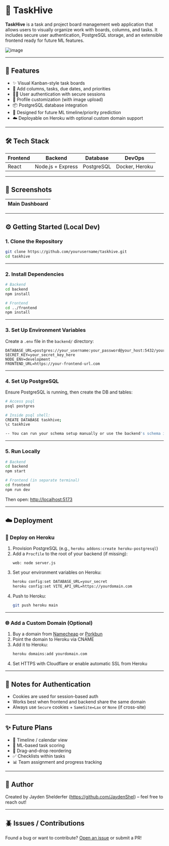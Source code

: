 # 🐝 TaskHive

**TaskHive** is a task and project board management web application that allows users to visually organize work with boards, columns, and tasks. It includes secure user authentication, PostgreSQL storage, and an extensible frontend ready for future ML features.

![image](https://github.com/user-attachments/assets/3fdb73dc-6c3c-455b-8029-820568a0c4b3)

---

## 🚀 Features

- ✨ Visual Kanban-style task boards
- 📌 Add columns, tasks, due dates, and priorities
- 🧑‍💻 User authentication with secure sessions
- 🎨 Profile customization (with image upload)
- 📦 PostgreSQL database integration
- 🌱 Designed for future ML timeline/priority prediction
- ☁️ Deployable on Heroku with optional custom domain support

---

## 🛠 Tech Stack

| Frontend | Backend          | Database   | DevOps         |
|----------|------------------|------------|----------------|
| React    | Node.js + Express | PostgreSQL | Docker, Heroku |

---

## 📸 Screenshots

| Main Dashboard |
|----------------|

---

## ⚙️ Getting Started (Local Dev)

### 1. Clone the Repository

```bash
git clone https://github.com/yourusername/taskhive.git
cd taskhive
```

---

### 2. Install Dependencies

```bash
# Backend
cd backend
npm install

# Frontend
cd ../frontend
npm install
```

---

### 3. Set Up Environment Variables

Create a `.env` file in the `backend/` directory:

```env
DATABASE_URL=postgres://your_username:your_password@your_host:5432/your_db_name
SECRET_KEY=your_secret_key_here
NODE_ENV=development
FRONTEND_URL=https://your-frontend-url.com

```

---

### 4. Set Up PostgreSQL

Ensure PostgreSQL is running, then create the DB and tables:

```bash
# Access psql
psql postgres

# Inside psql shell:
CREATE DATABASE taskhive;
\c taskhive

-- You can run your schema setup manually or use the backend's schema initializer if provided
```

---

### 5. Run Locally

```bash
# Backend
cd backend
npm start

# Frontend (in separate terminal)
cd frontend
npm run dev
```

Then open: [http://localhost:5173](http://localhost:5173)

---

## ☁️ Deployment

### 🔷 Deploy on Heroku

1. Provision PostgreSQL (e.g., `heroku addons:create heroku-postgresql`)
2. Add a `Procfile` to the root of your backend (if missing):
   ```
   web: node server.js
   ```
3. Set your environment variables on Heroku:
   ```bash
   heroku config:set DATABASE_URL=your_secret
   heroku config:set VITE_API_URL=https://yourdomain.com
   ```
4. Push to Heroku:
   ```bash
   git push heroku main
   ```

---

### 🌐 Add a Custom Domain (Optional)

1. Buy a domain from [Namecheap](https://namecheap.com) or [Porkbun](https://porkbun.com)
2. Point the domain to Heroku via CNAME
3. Add it to Heroku:
   ```bash
   heroku domains:add yourdomain.com
   ```
4. Set HTTPS with Cloudflare or enable automatic SSL from Heroku

---

## 📌 Notes for Authentication

- Cookies are used for session-based auth
- Works best when frontend and backend share the same domain
- Always use `Secure` cookies + `SameSite=Lax` or `None` (if cross-site)

---

## ✨ Future Plans

- 📅 Timeline / calendar view
- 🧠 ML-based task scoring
- 🔄 Drag-and-drop reordering
- ✅ Checklists within tasks
- 📊 Team assignment and progress tracking

---

## 🧑 Author

Created by Jayden Shelderfer (https://github.com/JaydenShel) – feel free to reach out!

---

## 🪲 Issues / Contributions

Found a bug or want to contribute? [Open an issue](https://github.com/JaydenShel/taskhive/issues) or submit a PR!
